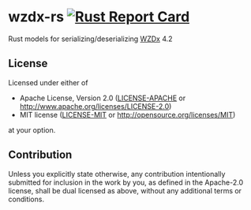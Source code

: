 # wzdx-rs [![Rust Report Card](https://rust-reportcard.xuri.me/badge/github.com/phish3y/wzdx-rs)](https://rust-reportcard.xuri.me/report/github.com/phish3y/wzdx-rs)
Rust models for serializing/deserializing [WZDx](https://github.com/usdot-jpo-ode/wzdx) 4.2

## License

Licensed under either of

 * Apache License, Version 2.0
   ([LICENSE-APACHE](LICENSE-APACHE) or http://www.apache.org/licenses/LICENSE-2.0)
 * MIT license
   ([LICENSE-MIT](LICENSE-MIT) or http://opensource.org/licenses/MIT)

at your option.

## Contribution

Unless you explicitly state otherwise, any contribution intentionally submitted
for inclusion in the work by you, as defined in the Apache-2.0 license, shall be
dual licensed as above, without any additional terms or conditions.
